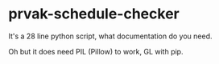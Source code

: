 # prvak-schedule-checker

It's a 28 line python script, what documentation do you need.


Oh but it does need PIL (Pillow) to work, GL with pip.
